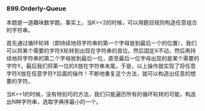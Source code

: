 ### 899.Orderly-Queue

本题是一道趣味数学题。事实上，当K>=2的时候，可以用题目规则构造任意组合的字符串。

首先通过循环轮转（即持续地将字符串的第一个字母放到最后一个的位置），我们可以将某个需要的字符X轮转到出现在字符串的首位。然后固定X不动，然后再持续地将字符串的第二个字母放到最后一位，直至最后一位字母出现的是某个需要的字符Y。最后我们将第一位的X放在字符串末尾。于是，以上操作就实现了将任意字符X放在任意字符Y后面的操作！不断地重复这个方法，就可以构造出任意的想要的字符。

当K==1的时候，没有特别巧的方法，我们只能遍历所有的循环轮转的可能，构造出N种字符串，选取字典序最小的一个。
